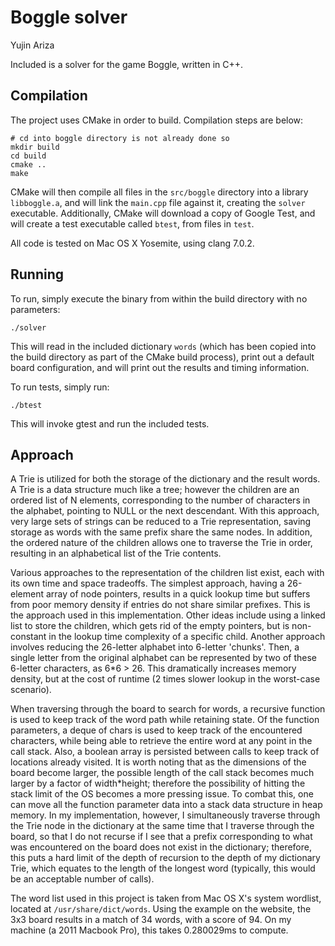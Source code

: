 # Boggle solver

Yujin Ariza

Included is a solver for the game Boggle, written in C++.

## Compilation

The project uses CMake in order to build. Compilation steps are below:

    # cd into boggle directory is not already done so
    mkdir build
    cd build
    cmake ..
    make

CMake will then compile all files in the `src/boggle` directory into a library
`libboggle.a`, and will link the `main.cpp` file against it, creating the
`solver` executable. Additionally, CMake will download a copy of Google Test,
and will create a test executable called `btest`, from files in `test`.

All code is tested on Mac OS X Yosemite, using clang 7.0.2.

## Running

To run, simply execute the binary from within the build directory with no parameters:

    ./solver

This will read in the included dictionary `words` (which has been copied into
the build directory as part of the CMake build process), print out a default
board configuration, and will print out the results and timing information.

To run tests, simply run:

    ./btest

This will invoke gtest and run the included tests.

## Approach

A Trie is utilized for both the storage of the dictionary and the result words.
A Trie is a data structure much like a tree; however the children are an
ordered list of N elements, corresponding to the number of characters in the
alphabet, pointing to NULL or the next descendant. With this approach, very
large sets of strings can be reduced to a Trie representation, saving storage
as words with the same prefix share the same nodes. In addition, the ordered nature of the children allows one to traverse the Trie in order, resulting in an alphabetical list of the Trie contents.

Various approaches to the representation of the children list exist, each with
its own time and space tradeoffs. The simplest approach, having a 26-element
array of node pointers, results in a quick lookup time but suffers from poor
memory density if entries do not share similar prefixes. This is the approach
used in this implementation. Other ideas include using a linked list to store
the children, which gets rid of the empty pointers, but is non-constant in the
lookup time complexity of a specific child. Another approach involves reducing
the 26-letter alphabet into 6-letter 'chunks'. Then, a single letter from the
original alphabet can be represented by two of these 6-letter characters, as
6*6 > 26. This dramatically increases memory density, but at the cost of
runtime (2 times slower lookup in the worst-case scenario).

When traversing through the board to search for words, a recursive function is
used to keep track of the word path while retaining state. Of the function
parameters, a deque of chars is used to keep track of the encountered
characters, while being able to retrieve the entire word at any point in the
call stack. Also, a boolean array is persisted between calls to keep track of
locations already visited. It is worth noting that as the dimensions of the
board become larger, the possible length of the call stack becomes much larger
by a factor of width*height; therefore the possibility of hitting the stack
limit of the OS becomes a more pressing issue. To combat this, one can move all
the function parameter data into a stack data structure in heap memory. In my
implementation, however, I simultaneously traverse through the Trie node in the
dictionary at the same time that I traverse through the board, so that I do not
recurse if I see that a prefix corresponding to what was encountered on the
board does not exist in the dictionary; therefore, this puts a hard limit of
the depth of recursion to the depth of my dictionary Trie, which equates to the
length of the longest word (typically, this would be an acceptable number of
calls).

The word list used in this project is taken from Mac OS X's system wordlist, located at `/usr/share/dict/words`. Using the example on the website, the 3x3 board results in a match of 34 words, with a score of 94. On my machine (a 2011 Macbook Pro), this takes 0.280029ms to compute.
